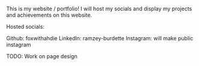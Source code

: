 This is my website / portfolio! I will host my socials and display my projects and achievements on this website.

Hosted socials:

Github: foxwithahdie
LinkedIn: ramzey-burdette
Instagram: will make public instagram

TODO: Work on page design
